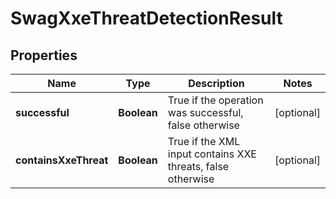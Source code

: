 
# SwagXxeThreatDetectionResult

## Properties
Name | Type | Description | Notes
------------ | ------------- | ------------- | -------------
**successful** | **Boolean** | True if the operation was successful, false otherwise |  [optional]
**containsXxeThreat** | **Boolean** | True if the XML input contains XXE threats, false otherwise |  [optional]



